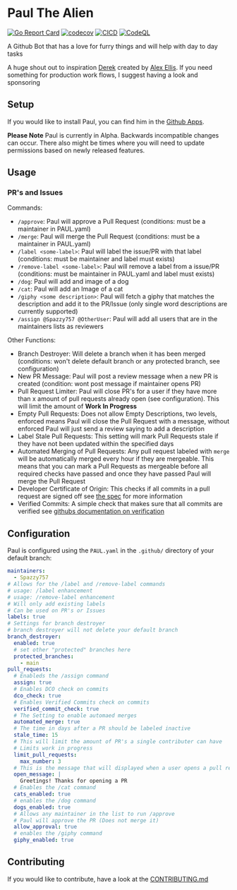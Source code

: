 # Paul The Alien

[![Go Report Card](https://goreportcard.com/badge/github.com/Spazzy757/paul)](https://goreportcard.com/report/github.com/Spazzy757/paul)
[![codecov](https://codecov.io/gh/Spazzy757/paul/branch/main/graph/badge.svg)](https://codecov.io/gh/Spazzy757/paul)
[![CICD](https://github.com/Spazzy757/paul/actions/workflows/main.yml/badge.svg)](https://github.com/Spazzy757/paul/actions/workflows/main.yml)
[![CodeQL](https://github.com/Spazzy757/paul/actions/workflows/codeql-analysis.yml/badge.svg)](https://github.com/Spazzy757/paul/actions/workflows/codeql-analysis.yml)

A Github Bot that has a love for furry things and will help with day to day tasks

A huge shout out to inspiration [Derek](https://github.com/alexellis/derek) created by [Alex Ellis](https://github.com/alexellis). If you need something for production work flows, I suggest having a look and sponsoring

## Setup

If you would like to install Paul, you can find him in the [Github Apps](https://github.com/apps/paul-the-alien).

**Please Note** Paul is currently in Alpha. Backwards incompatible changes can occur. There also might be times where you will need to update permissions based on newly released features.

## Usage

### PR's and Issues

Commands:

- `/approve`: Paul will approve a Pull Request (conditions: must be a maintainer in PAUL.yaml)
- `/merge`: Paul will merge the Pull Request (conditions: must be a maintainer in PAUL.yaml)
- `/label <some-label>`: Paul will label the issue/PR with that label (conditions: must be maintainer and label must exists)
- `/remove-label <some-label>`: Paul will remove a label from a issue/PR (conditions: must be maintainer in PAUL.yaml and label must exists)
- `/dog`: Paul will add and image of a dog
- `/cat`: Paul will add an Image of a cat
- `/giphy <some description>`: Paul will fetch a giphy that matches the description and add it to the PR/Issue (only single word descriptions are currently supported)
- `/assign @Spazzy757 @OtherUser`: Paul will add all users that are in the maintainers lists as reviewers

Other Functions:

- Branch Destroyer: Will delete a branch when it has been merged (conditions: won't delete default branch or any protected branch, see configuration)
- New PR Message: Paul will post a review message when a new PR is created (condition: wont post message if maintainer opens PR)
- Pull Request Limiter: Paul will close PR's for a user if they have more than x amount of pull requests already open (see configuration). This will limit the amount of **Work In Progress**
- Empty Pull Requests: Does not allow Empty Descriptions, two levels, enforced means Paul will close the Pull Request with a message, without enforced Paul will just send a review saying to add a description
- Label Stale Pull Requests: This setting will mark Pull Requests stale if they have not been updated within the specified days
- Automated Merging of Pull Requests: Any pull request labeled with `merge` will be automatically merged every hour if they are mergeable. This means that you can mark a Pull Requests as mergeable before all required checks have passed and once they have passed Paul will merge the Pull Request
- Developer Certificate of Origin: This checks if all commits in a pull request are signed off see [the spec](https://developercertificate.org/) for more information
- Verified Commits: A simple check that makes sure that all commits are
  verified see [githubs documentation on verification](https://docs.github.com/en/github/authenticating-to-github/about-commit-signature-verification)

## Configuration

Paul is configured using the `PAUL.yaml` in the `.github/` directory of your default branch:

```yaml
maintainers:
  - Spazzy757
# Allows for the /label and /remove-label commands
# usage: /label enhancement
# usage: /remove-label enhancement
# Will only add existing labels
# Can be used on PR's or Issues
labels: true
# Settings for branch destroyer
# branch destroyer will not delete your default branch
branch_destroyer:
  enabled: true
  # set other "protected" branches here
  protected_branches:
    - main
pull_requests:
  # Enableds the /assign command
  assign: true
  # Enables DCO check on commits
  dco_check: true
  # Enables Verified Commits check on commits
  verified_commit_check: true
  # The Setting to enable automaed merges
  automated_merge: true
  # The time in days after a PR should be labeled inactive
  stale_time: 15
  # This will limit the amount of PR's a single contributer can have
  # Limits work in progress
  limit_pull_requests:
    max_number: 3
  # This is the message that will displayed when a user opens a pull request
  open_message: |
    Greetings! Thanks for opening a PR
  # Enables the /cat command
  cats_enabled: true
  # enables the /dog command
  dogs_enabled: true
  # Allows any maintainer in the list to run /approve
  # Paul will approve the PR (Does not merge it)
  allow_approval: true
  # enables the /giphy command
  giphy_enabled: true
```

## Contributing

If you would like to contribute, have a look at the [CONTRIBUTING.md](https://github.com/Spazzy757/paul/blob/main/CONTRIBUTING.md)

